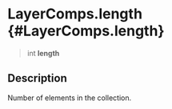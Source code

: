 LayerComps.length {#LayerComps.length}
=================

> int **length**

Description
-----------

Number of elements in the collection.
